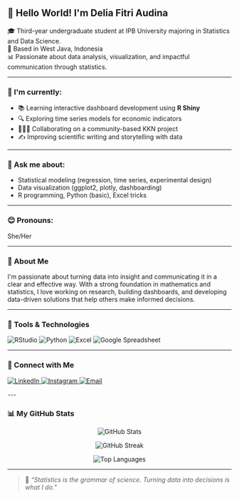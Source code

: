 ## 👋 Hello World! I'm Delia Fitri Audina

<!--
**DeliaFA/DeliaFA** is a ✨ _special_ ✨ repository because its `README.md` appears on your GitHub profile.
-->

🎓 Third-year undergraduate student at IPB University majoring in Statistics and Data Science.  
📍 Based in West Java, Indonesia  
📊 Passionate about data analysis, visualization, and impactful communication through statistics.

---

### 🌱 I'm currently:
- 📚 Learning interactive dashboard development using **R Shiny**
- 🔍 Exploring time series models for economic indicators
- 🧑‍🤝‍🧑 Collaborating on a community-based KKN project
- ✍️ Improving scientific writing and storytelling with data

---

### 💬 Ask me about:
- Statistical modeling (regression, time series, experimental design)
- Data visualization (ggplot2, plotly, dashboarding)
- R programming, Python (basic), Excel tricks

---


### 😊 Pronouns:
She/Her

---

### 🔎 About Me
I'm passionate about turning data into insight and communicating it in a clear and effective way. With a strong foundation in mathematics and statistics, I love working on research, building dashboards, and developing data-driven solutions that help others make informed decisions.

---

### 🧰 Tools & Technologies

<p align="left">
  <img src="https://img.shields.io/badge/RStudio-75AADB?style=for-the-badge&logo=RStudio&logoColor=white" alt="RStudio"/>
  <img src="https://img.shields.io/badge/Python-3776AB?style=for-the-badge&logo=python&logoColor=white" alt="Python"/>
  <img src="https://img.shields.io/badge/Microsoft%20Excel-217346?style=for-the-badge&logo=microsoft-excel&logoColor=white" alt="Excel"/>
  <img src="https://img.shields.io/badge/Google%20Sheets-34A853?style=for-the-badge&logo=google-sheets&logoColor=white" alt="Google Spreadsheet"/>
</p>

---


### 🤝 Connect with Me

<p align="left">
  <a href="https://www.linkedin.com/in/delia-fitri-audina/" target="_blank">
    <img src="https://img.shields.io/badge/LinkedIn-0077B5?style=for-the-badge&logo=linkedin&logoColor=white" alt="LinkedIn"/>
  </a>
  <a href="https://www.instagram.com/deliafitriaudina02" target="_blank">
    <img src="https://img.shields.io/badge/Instagram-E4405F?style=for-the-badge&logo=instagram&logoColor=white" alt="Instagram"/>
  </a>
  <a href="mailto:Deliafa02@gmail.com" target="_blank">
    <img src="https://img.shields.io/badge/Email-D14836?style=for-the-badge&logo=gmail&logoColor=white" alt="Email"/>
  </a>
</p>
---

### 📊 My GitHub Stats

<p align="center">
  <img src="https://github-readme-stats.vercel.app/api?username=DeliaFA&show_icons=true&theme=tokyonight&count_private=true" alt="GitHub Stats" />
</p>

<p align="center">
  <img src="https://github-readme-streak-stats.herokuapp.com/?user=DeliaFA&theme=tokyonight" alt="GitHub Streak" />
</p>

<p align="center">
  <img src="https://github-readme-stats.vercel.app/api/top-langs/?username=DeliaFA&layout=compact&theme=tokyonight" alt="Top Languages" />
</p>

---
> 🔖 *“Statistics is the grammar of science. Turning data into decisions is what I do.”*


